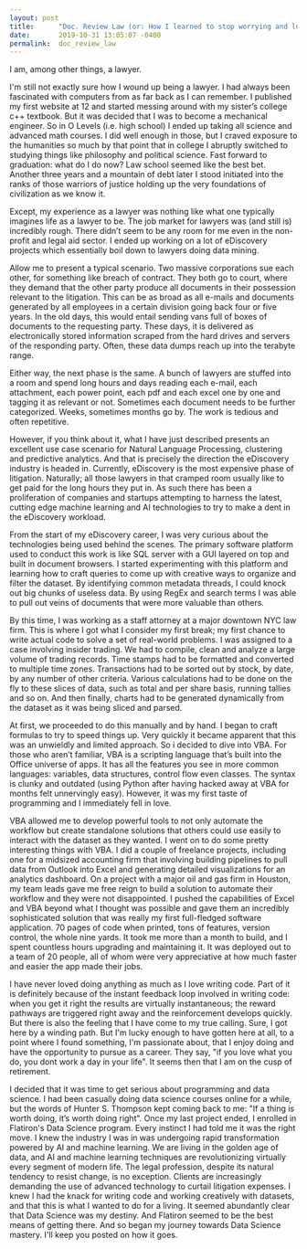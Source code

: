 ```yaml
---
layout: post
title:      "Doc. Review Law (or: How I learned to stop worrying and love the Data)"
date:       2019-10-31 13:05:07 -0400
permalink:  doc_review_law
---
```



I am, among other things, a lawyer. 

I'm still not exactly sure how I wound up being a lawyer. I had always been fascinated with computers from as far back as I can remember. I published my first website at 12 and started messing around with my sister’s college c++ textbook. But it was decided that I was to become a mechanical engineer. So in O Levels (i.e. high school) I ended up taking all science and advanced math courses. I did well enough in those, but I craved exposure to the humanities so much by that point that in college I abruptly switched to studying things like philosophy and political science. Fast forward to graduation: what do I do now? Law school seemed like the best bet. Another three years and a mountain of debt later I stood initiated into the ranks of those warriors of justice holding up the very foundations of civilization as we know it. 

Except, my experience as a lawyer was nothing like what one typically imagines life as a lawyer to be. The job market for lawyers was (and still is) incredibly rough. There didn’t seem to be any room for me even in the non-profit and legal aid sector. I ended up working on a lot of eDiscovery projects which essentially boil down to lawyers doing data mining. 

Allow me to present a typical scenario. Two massive corporations sue each other, for something like breach of contract. They both go to court, where they demand that the other party produce all documents in their possession relevant to the litigation. This can be as broad as all e-mails and documents generated by all employees in a certain division going back four or five years. In the old days, this would entail sending vans full of boxes of documents to the requesting party. These days, it is delivered as electronically stored information scraped from the hard drives and servers of the responding party. Often, these data dumps reach up into the terabyte range. 

Either way, the next phase is the same. A bunch of lawyers are stuffed into a room and spend long hours and days reading each e-mail, each attachment, each power point, each pdf and each excel one by one and tagging it as relevant or not. Sometimes each document needs to be further categorized. Weeks, sometimes months go by. The work is tedious and often repetitive. 

However, if you think about it, what I have just described presents an excellent use case scenario for Natural Language Processing, clustering and predictive analytics. And that is precisely the direction the eDiscovery industry is headed in. Currently, eDiscovery is the most expensive phase of litigation. Naturally; all those lawyers in that cramped room usually like to get paid for the long hours they put in. As such there has been a proliferation of companies and startups attempting to harness the latest, cutting edge machine learning and AI technologies to try to make a dent in the eDiscovery workload. 

From the start of my eDiscovery career, I was very curious about the technologies being used behind the scenes. The primary software platform used to conduct this work is like SQL server with a GUI layered on top and built in document browsers. I started experimenting with this platform and learning how to craft queries to come up with creative ways to organize and filter the dataset. By identifying common metadata threads, I could knock out big chunks of useless data. By using RegEx and search terms I was able to pull out veins of documents that were more valuable than others. 

By this time, I was working as a staff attorney at a major downtown NYC law firm. This is where I got what I consider my first break; my first chance to write actual code to solve a set of real-world problems. I was assigned to a case involving insider trading. We had to compile, clean and analyze a large volume of trading records. Time stamps had to be formatted and converted to multiple time zones. Transactions had to be sorted out by stock, by date, by any number of other criteria. Various calculations had to be done on the fly to these slices of data, such as total and per share basis, running tallies and so on. And then finally, charts had to be generated dynamically from the dataset as it was being sliced and parsed. 

At first, we proceeded to do this manually and by hand. I began to craft formulas to try to speed things up. Very quickly it became apparent that this was an unwieldly and limited approach. So i decided to dive into VBA. For those who aren’t familiar, VBA is a scripting language that’s built into the Office universe of apps. It has all the features you see in more common languages: variables, data structures, control flow even classes. The syntax is clunky and outdated (using Python after having hacked away at VBA for months felt unnervingly easy). However, it was my first taste of programming and I immediately fell in love. 

VBA allowed me to develop powerful tools to not only automate the workflow but create standalone solutions that others could use easily to interact with the dataset as they wanted. I went on to do some pretty interesting things with VBA. I did a couple of freelance projects, including one for a midsized accounting firm that involving building pipelines to pull data from Outlook into Excel and generating detailed visualizations for an analytics dashboard. On a project with a major oil and gas firm in Houston, my team leads gave me free reign to build a solution to automate their workflow and they were not disappointed. I pushed the capabilities of Excel and VBA beyond what I thought was possible and gave them an incredibly sophisticated solution that was really my first full-fledged software application. 70 pages of code when printed, tons of features, version control, the whole nine yards. It took me more than a month to build, and I spent countless hours upgrading and maintaining it. It was deployed out to a team of 20 people, all of whom were very appreciative at how much faster and easier the app made their jobs. 

I have never loved doing anything as much as I love writing code. Part of it is definitely because of the instant feedback loop involved in writing code: when you get it right the results are virtually instantaneous; the reward pathways are triggered right away and the reinforcement develops quickly. But there is also the feeling that I have come to my true calling. Sure, I got here by a winding path. But I'm lucky enough to have gotten here at all, to a point where I found something, I'm passionate about, that I enjoy doing and have the opportunity to pursue as a career. They say, "if you love what you do, you dont work a day in your life". It seems then that I am on the cusp of retirement. 

I decided that it was time to get serious about programming and data science. I had been casually doing data science courses online for a while, but the words of Hunter S. Thompson kept coming back to me: "If a thing is worth doing, it’s worth doing right". Once my last project ended, I enrolled in Flatiron's Data Science program. Every instinct I had told me it was the right move. I knew the industry I was in was undergoing rapid transformation powered by AI and machine learning. We are living in the golden age of data, and AI and machine learning techniques are revolutionizing virtually every segment of modern life. The legal profession, despite its natural tendency to resist change, is no exception. Clients are increasingly demanding the use of advanced technology to curtail litigation expenses. I knew I had the knack for writing code and working creatively with datasets, and that this is what I wanted to do for a living. It seemed abundantly clear that Data Science was my destiny. And Flatiron seemed to be the best means of getting there. 
And so began my journey towards Data Science mastery. I'll keep you posted on how it goes.

